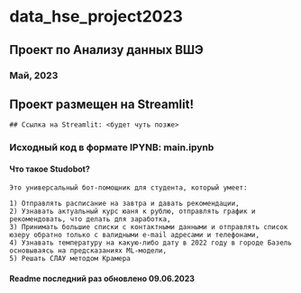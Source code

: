 # data_hse_project2023
## Проект по Анализу данных ВШЭ
### Май, 2023

## Проект размещен на Streamlit!
    ## Ссылка на Streamlit: <будет чуть позже>
### Исходный код в формате IPYNB: main.ipynb

#### Что такое Studobot?
    Это универсальный бот-помощник для студента, который умеет:
    
    1) Отправлять расписание на завтра и давать рекомендации,
    2) Узнавать актуальный курс юаня к рублю, отправлять график и рекомендовать, что делать для заработка,
    3) Принимать большие списки с контактными данными и отправлять список юзеру обратно только с валидными e-mail адресами и телефонами,
    4) Узнавать температуру на какую-либо дату в 2022 году в городе Базель основываясь на предсказаниях ML-модели,
    5) Решать СЛАУ методом Крамера

#### Readme последний раз обновлено 09.06.2023

